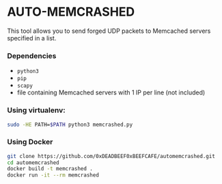 # AUTO-MEMCRASHED

This tool allows you to send forged UDP packets to Memcached servers specified in a list.

### Dependencies

- `python3`
- `pip`
- `scapy`
- file containing Memcached servers with 1 IP per line (not included)

### Using virtualenv:

```bash
sudo -HE PATH=$PATH python3 memcrashed.py
```

### Using Docker

```bash
git clone https://github.com/0xDEADBEEF0xBEEFCAFE/automemcrashed.git
cd automemcrashed
docker build -t memcrashed .
docker run -it --rm memcrashed
```
